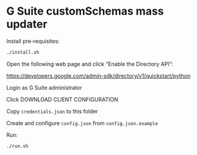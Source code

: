 # G Suite customSchemas mass updater

Install pre-requisites:

```bash
./install.sh
```

Open the following web page and click “Enable the Directory API”: 

https://developers.google.com/admin-sdk/directory/v1/quickstart/python

Login as G Suite administrator

Click DOWNLOAD CLIENT CONFIGURATION

Copy `credentials.json` to this folder

Create and configure `config.json` from `config.json.example`

Run:

```bash
./run.sh
```